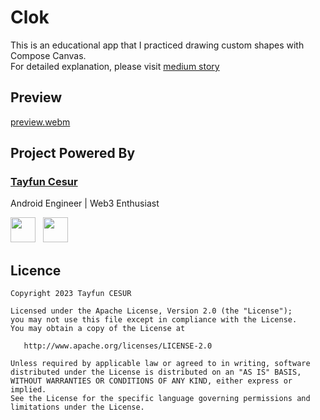 # Clok

This is an educational app that I practiced drawing custom shapes with Compose Canvas. 
<br/>For detailed explanation, please visit [medium story](https://proandroiddev.com/clok-the-math-behind-the-clock-20174e3e2e83)

## Preview 
[preview.webm](https://github.com/TayfunCesur/Clok/assets/16436048/e1747a31-e2b7-43dd-af6f-b8e47d4b1213)



## Project Powered By

### [Tayfun Cesur](https://tayfuncesur.com)

Android Engineer | Web3 Enthusiast

<a href="https://www.linkedin.com/in/tayfun-cesur/"><img src="https://seeklogo.com/images/L/linkedin-in-icon-logo-2E34704F04-seeklogo.com.png" width="40" style="margin-right:8px"></a>
<a href="https://twitter.com/0xTyfn"><img src="https://seeklogo.com/images/T/twitter-2012-positive-logo-916EDF1309-seeklogo.com.png" width="40" style="margin-right:8px"></a>

## Licence
```
Copyright 2023 Tayfun CESUR

Licensed under the Apache License, Version 2.0 (the "License");
you may not use this file except in compliance with the License.
You may obtain a copy of the License at

   http://www.apache.org/licenses/LICENSE-2.0

Unless required by applicable law or agreed to in writing, software
distributed under the License is distributed on an "AS IS" BASIS,
WITHOUT WARRANTIES OR CONDITIONS OF ANY KIND, either express or implied.
See the License for the specific language governing permissions and
limitations under the License.
```

